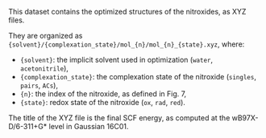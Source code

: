 This dataset contains the optimized structures of the nitroxides, as XYZ files.

They are organized as `{solvent}/{complexation_state}/mol_{n}/mol_{n}_{state}.xyz`, where:

- `{solvent}`: the implicit solvent used in optimization (`water`, `acetonitrile`),
- `{complexation_state}`: the complexation state of the nitroxide (`singles`, `pairs`, `ACs`),
- `{n}`: the index of the nitroxide, as defined in Fig. 7,
- `{state}`: redox state of the nitroxide (`ox`, `rad`, `red`).

The title of the XYZ file is the final SCF energy, as computed at the wB97X-D/6-311+G* level in Gaussian 16C01.

